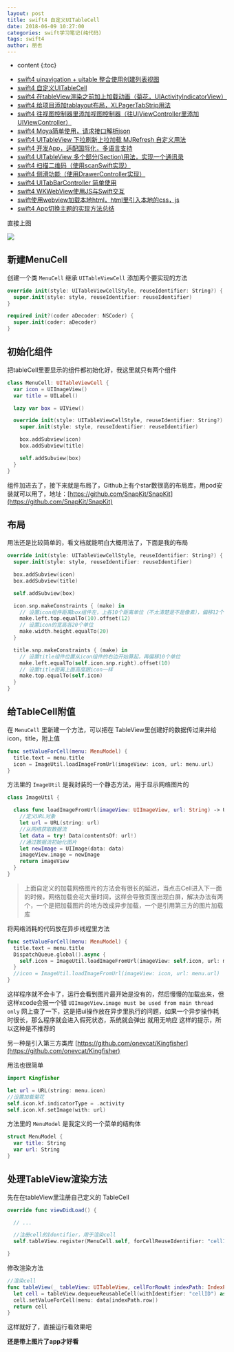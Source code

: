 ```yaml
---
layout: post
title: swift4 自定义UITableCell
date: 2018-06-09 10:27:00
categories: swift学习笔记(纯代码)
tags: swift4
author: 朋也
---
```


* content
{:toc}

- [swift4 uinavigation + uitable 整合使用创建列表视图](https://blog.yiiu.co/2018/06/08/swift-uinavigation-uitable/)
- [swift4 自定义UITableCell](https://blog.yiiu.co/2018/06/09/swfit-uitableview-uitablecell/)
- [swift4 在tableView渲染之前加上加载动画（菊花，UIActivityIndicatorView）](https://blog.yiiu.co/2018/06/11/swift-tableview-activity-indicator/)
- [swift4 给项目添加tablayout布局，XLPagerTabStrip用法](https://blog.yiiu.co/2018/06/13/swift-tablayout-xlpagertabstrip/)
- [swift4 往视图控制器里添加视图控制器（往UIViewController里添加UIViewController）](https://blog.yiiu.co/2018/06/13/swift-adduiviewcontroller-to-uiviewcontroller/)
- [swift4 Moya简单使用，请求接口解析json](https://blog.yiiu.co/2018/06/14/swift-moya/)
- [swift4 UITableView 下拉刷新上拉加载 MJRefresh 自定义用法](https://blog.yiiu.co/2018/06/20/swift-pullrefresh-loadmore/)
- [swift4 开发App，适配国际化，多语言支持](https://blog.yiiu.co/2018/06/20/swift-localizable/)
- [swift4 UITableView 多个部分(Section)用法，实现一个通讯录](https://blog.yiiu.co/2018/06/26/swift-tableview-multipart-section/)
- [swift4 扫描二维码（使用scanSwift实现）](https://blog.yiiu.co/2018/06/27/swift-scan-qrcode/)
- [swift4 侧滑功能（使用DrawerController实现）](https://blog.yiiu.co/2018/06/29/swift-drawercontroller/)
- [swift4 UITabBarController 简单使用](https://blog.yiiu.co/2018/06/29/swift-tabbarcontroller/)
- [swift4 WKWebView使用JS与Swift交互](https://blog.yiiu.co/2018/07/05/swift-webview-javascript/)
- [swift使用webview加载本地html，html里引入本地的css，js](https://blog.yiiu.co/2018/10/31/swift-webview-load-css-js/)
- [swift4 App切换主题的实现方法总结](https://blog.yiiu.co/2018/11/09/swift-theme/)

直接上图

![](/assets/swift-tablecell.png)




## 新建MenuCell

创建一个类 `MenuCell` 继承 `UITableViewCell` 添加两个要实现的方法

```swift
override init(style: UITableViewCellStyle, reuseIdentifier: String?) {
  super.init(style: style, reuseIdentifier: reuseIdentifier)
}

required init?(coder aDecoder: NSCoder) {
  super.init(coder: aDecoder)
}
```

## 初始化组件

把tableCell里要显示的组件都初始化好，我这里就只有两个组件

```swift
class MenuCell: UITableViewCell {
  var icon = UIImageView()
  var title = UILabel()

  lazy var box = UIView()

  override init(style: UITableViewCellStyle, reuseIdentifier: String?) {
    super.init(style: style, reuseIdentifier: reuseIdentifier)

    box.addSubview(icon)
    box.addSubview(title)

    self.addSubview(box)
  }
}
```

组件加进去了，接下来就是布局了，Github上有个star数很高的布局库，用pod安装就可以用了，地址：[https://github.com/SnapKit/SnapKit](https://github.com/SnapKit/SnapKit)

## 布局

用法还是比较简单的，看文档就能明白大概用法了，下面是我的布局

```swift
override init(style: UITableViewCellStyle, reuseIdentifier: String?) {
  super.init(style: style, reuseIdentifier: reuseIdentifier)

  box.addSubview(icon)
  box.addSubview(title)

  self.addSubview(box)

  icon.snp.makeConstraints { (make) in
    // 设置icon组件距离box组件左，上各10个距离单位（不太清楚是不是像素），偏移12个距离单位
    make.left.top.equalTo(10).offset(12)
    // 设置icon的宽高各20个单位
    make.width.height.equalTo(20)
  }

  title.snp.makeConstraints { (make) in
    // 设置title组件位置从icon组件的右边开始算起，再偏移10个单位
    make.left.equalTo(self.icon.snp.right).offset(10)
    // 设置title距离上面高度跟icon一样
    make.top.equalTo(self.icon)
  }
}
```

## 给TableCell附值

在 `MenuCell` 里新建一个方法，可以把在 TableView里创建好的数据传过来并给icon，title，附上值

```swift
func setValueForCell(menu: MenuModel) {
  title.text = menu.title
  icon = ImageUtil.loadImageFromUrl(imageView: icon, url: menu.url)
}
```

方法里的 `ImageUtil` 是我封装的一个静态方法，用于显示网络图片的

```swift
class ImageUtil {

  class func loadImageFromUrl(imageView: UIImageView, url: String) -> UIImageView {
    //定义URL对象
    let url = URL(string: url)
    //从网络获取数据流
    let data = try! Data(contentsOf: url!)
    //通过数据流初始化图片
    let newImage = UIImage(data: data)
    imageView.image = newImage
    return imageView
  }
}
```

> 上面自定义的加载网络图片的方法会有很长的延迟，当点击Cell进入下一面的时候，网络加载会花大量时间，这样会导致页面出现白屏，解决办法有两个，一个是把加载图片的地方改成异步加载，一个是引用第三方的图片加载库

将网络消耗的代码放在异步线程里方法

```swift
func setValueForCell(menu: MenuModel) {
  title.text = menu.title
  DispatchQueue.global().async {
    self.icon = ImageUtil.loadImageFromUrl(imageView: self.icon, url: menu.url)
  }
  //icon = ImageUtil.loadImageFromUrl(imageView: icon, url: menu.url)
}
```

这样程序就不会卡了，运行会看到图片最开始是没有的，然后慢慢的加载出来，但这样xcode会报一个错 `UIImageView.image must be used from main thread only` 网上查了一下，这是把ui操作放在异步里执行的问题，如果一个异步操作耗时很长，那么程序就会进入假死状态，系统就会弹出 就用无响应 这样的提示，所以这种是不推荐的

另一种是引入第三方类库 [https://github.com/onevcat/Kingfisher](https://github.com/onevcat/Kingfisher)

用法也很简单

```swift
import Kingfisher

let url = URL(string: menu.icon)
//设置加载菊花
self.icon.kf.indicatorType = .activity
self.icon.kf.setImage(with: url)
```

方法里的 `MenuModel` 是我定义的一个菜单的结构体

```swift
struct MenuModel {
  var title: String
  var url: String
}
```

## 处理TableView渲染方法

先在在tableView里注册自己定义的 TableCell

```swift
override func viewDidLoad() {

  // ...

  //注册cell的Identifier，用于渲染cell
  self.tableView.register(MenuCell.self, forCellReuseIdentifier: "cellID")

}
```

修改渲染方法

```swift
//渲染cell
func tableView(_ tableView: UITableView, cellForRowAt indexPath: IndexPath) -> UITableViewCell {
  let cell = tableView.dequeueReusableCell(withIdentifier: "cellID") as! MenuCell
  cell.setValueForCell(menu: data[indexPath.row])
  return cell
}
```

这样就好了，直接运行看效果吧

**还是带上图片了app才好看**
